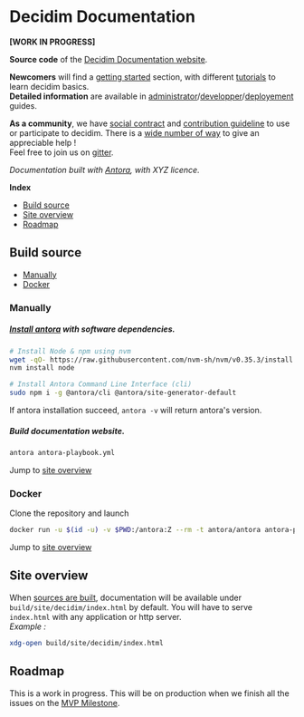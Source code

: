 
# Decidim Documentation 
**[WORK IN PROGRESS]**

**Source code** of the [Decidim Documentation website](https://decidim-docs.netlify.app/en/decidim/).

**Newcomers** will find a [getting started](#decidim-documentation) section, with different [tutorials](#decidim-documentation) to learn decidim basics.  
**Detailed information** are available in  [administrator](#decidim-documentation)/[developper](#decidim-documentation)/[deployement](#decidim-documentation) guides.

**As a community**, we have [social contract](#decidim-documentation) and [contribution guideline](#decidim-documentation) to use or participate to decidim. There is a [wide number of way](#decidim-documentation) to give an appreciable help !  
Feel free to join us on [gitter](https://gitter.im/decidim/decidim).

_Documentation built with [Antora](https://antora.org), with XYZ licence._

**Index**

- [Build source](#build-source)
- [Site overview](#site-overview)
- [Roadmap](#roadmap)

## Build source

- [Manually](#manually)
- [Docker](#docker)

### Manually

##### [Install antora](https://docs.antora.org/antora/2.3/install-and-run-quickstart/) with software dependencies.

```bash
# Install Node & npm using nvm
wget -qO- https://raw.githubusercontent.com/nvm-sh/nvm/v0.35.3/install.sh | bash
nvm install node

# Install Antora Command Line Interface (cli)
sudo npm i -g @antora/cli @antora/site-generator-default
```

If antora installation succeed, `antora -v` will return antora's version.

##### Build documentation website.

```bash
antora antora-playbook.yml
```
Jump to [site overview](#site-overview)

### Docker

Clone the repository and launch

```bash
docker run -u $(id -u) -v $PWD:/antora:Z --rm -t antora/antora antora-playbook.yml
```
Jump to [site overview](#site-overview)

## Site overview

When [sources are built](#build-source), documentation will be available under `build/site/decidim/index.html` by default.
You will have to serve `index.html` with any application or http server.  
_Example :_ 
```Bash
xdg-open build/site/decidim/index.html
```

## Roadmap 

This is a work in progress. This will be on production when we finish all the issues on the [MVP Milestone](https://github.com/decidim/docs-base/milestone/1).
